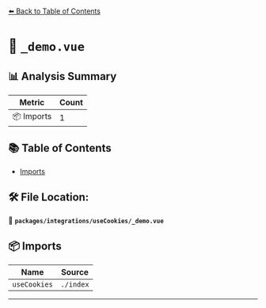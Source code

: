 [⬅️ Back to Table of Contents](../../../index.md)

# 📄 `_demo.vue`

## 📊 Analysis Summary

| Metric | Count |
|--------|-------|
| 📦 Imports | 1 |

## 📚 Table of Contents

- [Imports](#imports)

## 🛠️ File Location:
📂 **`packages/integrations/useCookies/_demo.vue`**

## 📦 Imports

| Name | Source |
|------|--------|
| `useCookies` | `./index` |


---